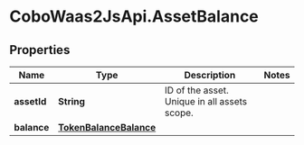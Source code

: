 # CoboWaas2JsApi.AssetBalance

## Properties

Name | Type | Description | Notes
------------ | ------------- | ------------- | -------------
**assetId** | **String** | ID of the asset. Unique in all assets scope. | 
**balance** | [**TokenBalanceBalance**](TokenBalanceBalance.md) |  | 


